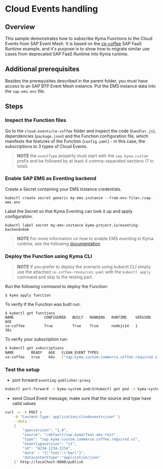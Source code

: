 # Cloud Events handling

## Overview

This sample demonstrates how to subscribe Kyma Functions to the Cloud Events from SAP Event Mesh. It is based on the [ce-coffee](https://github.com/SAP-archive/cloud-function-nodejs-samples/tree/master/examples/ce-coffee) SAP FaaS Runtime example, and it's purpose is to show how to migrate similar use cases from deprecated SAP FaaS Runtime into Kyma runtime.


## Additional prerequisites

Besides the prerequisites described in the parent folder, you must have access to an SAP BTP Event Mesh instance. Put the EMS instance data into the `sap-ems.env` file.


## Steps

### Inspect the Function files

Go to the `cloud-events/ce-coffee` folder and inspect the code (`handler.js`), dependencies (`package.json`) and the Function configuration file, which manifests the features of the Function (`config.yaml`) - in this case, the subscriptions to 3 types of Cloud Events.

> **NOTE** the `eventType` property must start with the `sap.kyma.custom` prefix and be followed by at least 4 comma-separated sections (7 in total).

### Enable SAP EMS as Eventing backend

Create a Secret containing your EMS instance credentials.

```shell
kubectl create secret generic my-ems-instance --from-env-file=./sap-ems.env
```

Label the Secret so that Kyma Eventing can look it up and apply configuration.

```shell
kubectl label secret my-ems-instance kyma-project.io/eventing-backend=beb
```

> **NOTE** For more information on how to enable EMS eventing in Kyma runtime, see the following [documentation](https://help.sap.com/docs/BTP/65de2977205c403bbc107264b8eccf4b/407d1266017f4b529b61665fa7408c41.html?version=Cloud).



### Deploy the Function using Kyma CLI

> **NOTE** If you prefer to deploy the scenario using kubectl CLI simply use the attached `ce-coffee-resources.yaml` with the `kubectl apply` command and skip to the testing part.


Run the following command to deploy the Function:

```shell
$ kyma apply function
```

To verify if the Function was built run:

```shell
$ kubectl get functions   
NAME              CONFIGURED   BUILT   RUNNING   RUNTIME    VERSION   AGE
ce-coffee         True         True    True      nodejs14   1         36s
```

To verify your subscription run:

```bash
$ kubectl get subscriptions
NAME        READY   AGE   CLEAN EVENT TYPES
ce-coffee   true    64s   ["sap.kyma.custom.commerce.coffee.required.v1","sap.kyma.custom.commerce.coffee.produced.v1","sap.kyma.custom.commerce.coffee.consumed.v1"]
```


### Test the setup

- port forward `eventing-publisher-proxy`

```bash
kubectl port-forward -n kyma-system pod/$(kubectl get pod -n kyma-system -l app.kubernetes.io/name=eventing-publisher-proxy -ojsonpath="{.items[].metadata.name}") 8080:8080
```

- send Cloud Event message; make sure that the source and type have valid values

```bash
curl -v -X POST \
    -H "Content-Type: application/cloudevents+json" \
    --data '
    {
        "specversion": "1.0",
        "source": "/default/sap.kyma/faas-ems-test",
        "type": "sap.kyma.custom.commerce.coffee.required.v1",
        "eventtypeversion": "v1",
        "id": "A234-1234-1234",
        "data" : "{\"foo\":\"bar\"}",
        "datacontenttype":"application/json"
    }' http://localhost:8080/publish
```
